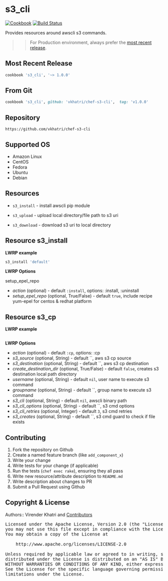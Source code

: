 s3_cli
=====

[![Cookbook](https://img.shields.io/github/tag/vkhatri/chef-s3-cli.svg)](https://github.com/vkhatri/chef-s3-cli) [![Build Status](https://travis-ci.org/vkhatri/chef-s3-cli.svg?branch=master)](https://travis-ci.org/vkhatri/chef-s3-cli)

Provides resources around awscli s3 commands.


>> For Production environment, always prefer the [most recent release](https://supermarket.chef.io/cookbooks/s3_cli).


## Most Recent Release

```ruby
cookbook 's3_cli', '~> 1.0.0'
```


## From Git

```ruby
cookbook 's3_cli', github: 'vkhatri/chef-s3-cli',  tag: 'v1.0.0'
```


## Repository

```
https://github.com/vkhatri/chef-s3-cli
```


## Supported OS

- Amazon Linux
- CentOS
- Fedora
- Ubuntu
- Debian


## Resources

- `s3_install` - install awscli pip module

- `s3_upload` - upload local directory/file path to s3 uri

- `s3_download` - download s3 uri to local directory

## Resource s3_install

**LWRP example**

```ruby
s3_install 'default'
```

**LWRP Options**

setup_epel_repo
- *action* (optional) - default `:install`, options: :install, :uninstall
- *setup_epel_repo* (optional, True/False)  - default `true`, include recipe yum-epel for centos & redhat platform


## Resource s3_cp

**LWRP example**
```ruby
```

**LWRP Options**

- *action* (optional) - default `:cp`, options: :cp
- *s3_source* (optional, String)  - default ``, aws s3 cp source
- *s3_destination* (optional, String)  - default ``, aws s3 cp destination
- *create_destination_dir* (optional, True/False)  - default `false`, creates s3 destination local path directory
- *username* (optional, String)  - default `nil`, user name to execute s3 command
- *groupname* (optional, String)  - default ``, group name to execute s3 command
- *s3_cli* (optional, String)  - default `nil`, awscli binary path
- *s3_cli_options* (optional, String)  - default ``, s3 cmd options
- *s3_cli_retries* (optional, Integer)  - default `3`, s3 cmd retries
- *s3_creates* (optional, String)  - default ``, s3 cmd guard to check if file exists


## Contributing

1. Fork the repository on Github
2. Create a named feature branch (like `add_component_x`)
3. Write your change
4. Write tests for your change (if applicable)
5. Run the tests (`chef exec rake`), ensuring they all pass
6. Write new resource/attribute description to `README.md`
7. Write description about changes to PR
8. Submit a Pull Request using Github


## Copyright & License

Authors:: Virender Khatri and [Contributors]

<pre>
Licensed under the Apache License, Version 2.0 (the "License");
you may not use this file except in compliance with the License.
You may obtain a copy of the License at

    http://www.apache.org/licenses/LICENSE-2.0

Unless required by applicable law or agreed to in writing, software
distributed under the License is distributed on an "AS IS" BASIS,
WITHOUT WARRANTIES OR CONDITIONS OF ANY KIND, either express or implied.
See the License for the specific language governing permissions and
limitations under the License.
</pre>


[Chef]: https://www.chef.io/
[Contributors]: https://github.com/vkhatri/chef-s3-cli/graphs/contributors
